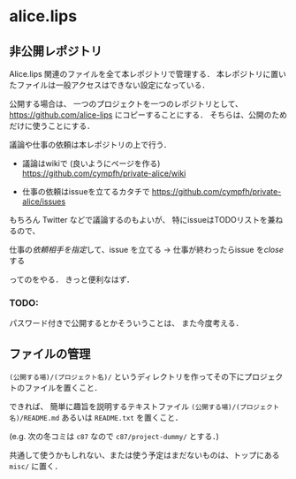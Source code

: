alice.lips
==========

## 非公開レポジトリ

Alice.lips 関連のファイルを全て本レポジトリで管理する．
本レポジトリに置いたファイルは一般アクセスはできない設定になっている．

公開する場合は、
一つのプロジェクトを一つのレポジトリとして、
https://github.com/alice-lips
にコピーすることにする．
そちらは、公開のためだけに使うことにする．

議論や仕事の依頼は本レポジトリの上で行う．

- 議論はwikiで (良いようにページを作る)
https://github.com/cympfh/private-alice/wiki

- 仕事の依頼はissueを立てるカタチで
https://github.com/cympfh/private-alice/issues

もちろん Twitter などで議論するのもよいが、
特にissueはTODOリストを兼ねるので、

仕事の*依頼相手を指定*して、issue を立てる → 仕事が終わったらissue を*close* する

ってのをやる．
きっと便利なはず．

### TODO:
パスワード付きで公開するとかそういうことは、
また今度考える．

## ファイルの管理

`(公開する場)/(プロジェクト名)/`
というディレクトリを作ってその下にプロジェクトのファイルを置くこと．

できれば、
簡単に趣旨を説明するテキストファイル
`(公開する場)/(プロジェクト名)/README.md`
あるいは `README.txt` を置くこと．

(e.g.
次の冬コミは `c87` なので
`c87/project-dummy/`
とする．)

共通して使うかもしれない、または使う予定はまだないものは、トップにある
`misc/`
に置く．

